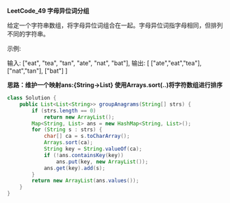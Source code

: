 **LeetCode_49 字母异位词分组**

给定一个字符串数组，将字母异位词组合在一起。字母异位词指字母相同，但排列不同的字符串。

示例:

输入: ["eat", "tea", "tan", "ate", "nat", "bat"],
输出:
[
  ["ate","eat","tea"],
  ["nat","tan"],
  ["bat"]
]

**思路：维护一个映射ans:{String->List}   使用Arrays.sort(..)将字符数组进行排序**

```java
class Solution {
    public List<List<String>> groupAnagrams(String[] strs) {
        if (strs.length == 0)
            return new ArrayList();
        Map<String, List> ans = new HashMap<String, List>();
        for (String s : strs) {
            char[] ca = s.toCharArray();
            Arrays.sort(ca);
            String key = String.valueOf(ca);
            if (!ans.containsKey(key))
                ans.put(key, new ArrayList());
            ans.get(key).add(s);
        }
        return new ArrayList(ans.values());
    }
}
```

